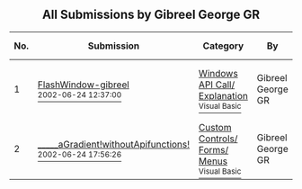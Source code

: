 ﻿<div align="center">

## All Submissions by Gibreel George GR

</div>

No.  | Submission | Category | By   | User Rating
---- | ---------- | -------- | ---- | -----------
1 | [FlashWindow\-gibreel<br /><sup>2002-06-24 12:37:00</sup>](https://github.com/Planet-Source-Code/gibreel-george-gr-flashwindow-gibreel__1-36205) | [Windows API Call/ Explanation<br /><sup>Visual Basic</sup>](../ByCategory/windows-api-call-explanation__1-39.md) | Gibreel George GR | 4.7 (14 globes from 3 users)
2 | [\_\_\_\_\_aGradient\!withoutApifunctions\!<br /><sup>2002-06-24 17:56:26</sup>](https://github.com/Planet-Source-Code/gibreel-george-gr-agradient-withoutapifunctions__1-36212) | [Custom Controls/ Forms/  Menus<br /><sup>Visual Basic</sup>](../ByCategory/custom-controls-forms-menus__1-4.md) | Gibreel George GR | 4.7 (14 globes from 3 users)

